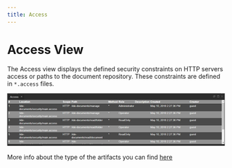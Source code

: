 ```yaml
---
title: Access
---
```


Access View
===

The Access view displays the defined security constraints on HTTP servers access or paths to the document repository. These constraints are defined in `*.access` files.

![Access view](../../../images/ide_view_access.png)

More info about the type of the artifacts you can find [here](../../../artifacts)


